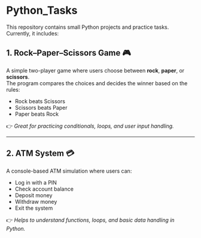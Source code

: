 # Python_Tasks

This repository contains small Python projects and practice tasks.  
Currently, it includes:

## 1. Rock–Paper–Scissors Game 🎮
A simple two-player game where users choose between **rock**, **paper**, or **scissors**.  
The program compares the choices and decides the winner based on the rules:

- Rock beats Scissors  
- Scissors beats Paper  
- Paper beats Rock  

👉 *Great for practicing conditionals, loops, and user input handling.*

---

## 2. ATM System 💳
A console-based ATM simulation where users can:

- Log in with a PIN  
- Check account balance  
- Deposit money  
- Withdraw money  
- Exit the system  

👉 *Helps to understand functions, loops, and basic data handling in Python.*
